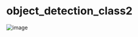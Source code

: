 # object_detection_class2
![image](https://github.com/jooyongsim/object_detection_class2/assets/10238769/1a71ada5-9d4a-42bf-99d6-90d58dc81bd3)

